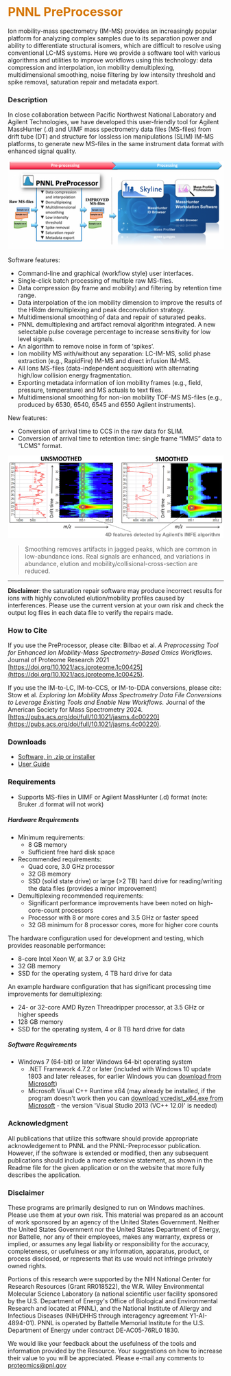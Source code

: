 # __<span style="color:#D57500">PNNL PreProcessor</span>__
Ion mobility-mass spectrometry (IM-MS) provides an increasingly popular platform for analyzing complex samples due to its separation power and ability to differentiate structural isomers, which are difficult to resolve using conventional LC-MS systems. Here we provide a software tool with various algorithms and utilities to improve workflows using this technology: data compression and interpolation, ion mobility demultiplexing, multidimensional smoothing, noise filtering by low intensity threshold and spike removal, saturation repair and metadata export.

### Description
In close collaboration between Pacific Northwest National Laboratory and Agilent Technologies, we have developed this user-friendly tool for Agilent MassHunter (.d) and UIMF mass spectrometry data files (MS-files) from drift tube (DT) and structure for lossless ion manipulations (SLIM) IM-MS platforms, to generate new MS-files in the same instrument data format with enhanced signal quality.

![PreProcessor_Workflow](images/PreProcessor_Workflow.png)

Software features:

* Command-line and graphical (workflow style) user interfaces.
* Single-click batch processing of multiple raw MS-files.
* Data compression (by frame and mobility) and filtering by retention time range.
* Data interpolation of the ion mobility dimension to improve the results of the HRdm demultiplexing and peak deconvolution strategy.
* Multidimensional smoothing of data and repair of saturated peaks.
* PNNL demultiplexing and artifact removal algorithm integrated. A new selectable pulse coverage percentage to increase sensitivity for low level signals.
* An algorithm to remove noise in form of ‘spikes’.
* Ion mobility MS with/without any separation: LC-IM-MS, solid phase extraction (e.g., RapidFire) IM-MS and direct infusion IM-MS.
* All Ions MS-files (data-independent acquisition) with alternating high/low collision energy fragmentation.
* Exporting metadata information of ion mobility frames (e.g., field, pressure, temperature) and MS actuals to text files.
* Multidimensional smoothing for non-ion mobility TOF-MS MS-files (e.g., produced by 6530, 6540, 6545 and 6550 Agilent instruments).

New features:

* Conversion of arrival time to CCS in the raw data for SLIM.
* Conversion of arrival time to retention time: single frame “IMMS” data to “LCMS” format.

![SmoothingExample](images/SmoothingExample.png)
> Smoothing removes artifacts in jagged peaks, which are common in low-abundance ions. Real signals are enhanced, and variations in abundance, elution and mobility/collisional-cross-section are reduced.

---

__Disclaimer__: the saturation repair software may produce incorrect results for ions with highly convoluted elution/mobility profiles caused by interferences. Please use the current version at your own risk and check the output log files in each data file to verify the repairs made.

### How to Cite
If you use the PreProcessor, please cite: Bilbao et al. *A Preprocessing Tool for Enhanced Ion Mobility-Mass Spectrometry-Based Omics Workflows.* Journal of Proteome Research 2021 [https://doi.org/10.1021/acs.jproteome.1c00425](https://doi.org/10.1021/acs.jproteome.1c00425).

If you use the IM-to-LC, IM-to-CCS, or IM-to-DDA conversions, please cite: Stow et al. *Exploring Ion Mobility Mass Spectrometry Data File Conversions to Leverage Existing Tools and Enable New Workflows.* Journal of the American Society for Mass Spectrometry 2024. [https://pubs.acs.org/doi/full/10.1021/jasms.4c00220](https://pubs.acs.org/doi/full/10.1021/jasms.4c00220).

### Downloads
* [Software, in .zip or installer](https://github.com/PNNL-Comp-Mass-Spec/PNNL-PreProcessor/releases/latest)
* [User Guide](https://github.com/PNNL-Comp-Mass-Spec/PNNL-Preprocessor-Dist/releases/download/v5.0/PNNL-PreProcessor_UserGuide_5.0_2024.05.31.pdf)

### Requirements
* Supports MS-files in UIMF or Agilent MassHunter (.d) format (note: Bruker .d format will not work)

##### Hardware Requirements
* Minimum requirements:
  * 8 GB memory
  * Sufficient free hard disk space
* Recommended requirements:
  * Quad core, 3.0 GHz processor
  * 32 GB memory
  * SSD (solid state drive) or large (>2 TB) hard drive for reading/writing the data files (provides a minor improvement)
* Demultiplexing recommended requirements:
  * Significant performance improvements have been noted on high-core-count processors
  * Processor with 8 or more cores and 3.5 GHz or faster speed
  * 32 GB minimum for 8 processor cores, more for higher core counts

The hardware configuration used for development and testing, which provides reasonable performance:
  * 8-core Intel Xeon W, at 3.7 or 3.9 GHz
  * 32 GB memory
  * SSD for the operating system, 4 TB hard drive for data

An example hardware configuration that has significant processing time improvements for demultiplexing:
  * 24- or 32-core AMD Ryzen Threadripper processor, at 3.5 GHz or higher speeds
  * 128 GB memory
  * SSD for the operating system, 4 or 8 TB hard drive for data

##### Software Requirements
* Windows 7 (64-bit) or later Windows 64-bit operating system
  * .NET Framework 4.7.2 or later (included with Windows 10 update 1803 and later releases, for earlier Windows you can [download from Microsoft](https://dotnet.microsoft.com/en-us/download/dotnet-framework))
  * Microsoft Visual C++ Runtime x64 (may already be installed, if the program doesn't work then you can [download vcredist_x64.exe from Microsoft](https://learn.microsoft.com/en-us/cpp/windows/latest-supported-vc-redist?view=msvc-170#visual-studio-2013-vc-120--no-longer-supported) - the version 'Visual Studio 2013 (VC++ 12.0)' is needed)

### Acknowledgment

All publications that utilize this software should provide appropriate acknowledgement to PNNL and the PNNL-Preprocessor publication. However, if the software is extended or modified, then any subsequent publications should include a more extensive statement, as shown in the Readme file for the given application or on the website that more fully describes the application.

### Disclaimer

These programs are primarily designed to run on Windows machines. Please use them at your own risk. This material was prepared as an account of work sponsored by an agency of the United States Government. Neither the United States Government nor the United States Department of Energy, nor Battelle, nor any of their employees, makes any warranty, express or implied, or assumes any legal liability or responsibility for the accuracy, completeness, or usefulness or any information, apparatus, product, or process disclosed, or represents that its use would not infringe privately owned rights.

Portions of this research were supported by the NIH National Center for Research Resources (Grant RR018522), the W.R. Wiley Environmental Molecular Science Laboratory (a national scientific user facility sponsored by the U.S. Department of Energy's Office of Biological and Environmental Research and located at PNNL), and the National Institute of Allergy and Infectious Diseases (NIH/DHHS through interagency agreement Y1-AI-4894-01). PNNL is operated by Battelle Memorial Institute for the U.S. Department of Energy under contract DE-AC05-76RL0 1830.

We would like your feedback about the usefulness of the tools and information provided by the Resource. Your suggestions on how to increase their value to you will be appreciated. Please e-mail any comments to proteomics@pnl.gov
